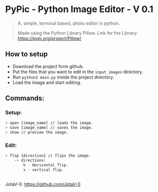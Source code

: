 # PyPic - Python Image Editor - V 0.1
> A, simple, terminal based, photo editor in python.
> 
> Made using the Python Library Pillow.
> Link for the Library: https://pypi.org/project/Pillow/

## How to setup
* Download the project form github.
* Put the files that you want to edit in the ``` input_images ``` directory.
* Run ```python3 main.py``` inside the project directory.
* Load the image and start editing.
## Commands:
### Setup:
```sh
> open [image_name] // loads the image.
> save [image_name] // saves the image.
> show // preview the image.
```
### Edit:
```sh
> flip {direction} // flips the image.
    -> directions:
        h - Horizontal flip.
        v - vertical flip.
```
##
JotaV-0: https://github.com/JotaV-0
